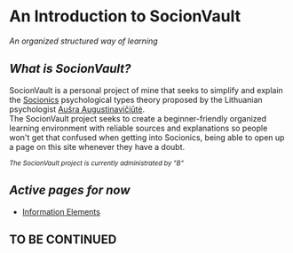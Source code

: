 # An Introduction to SocionVault
_An organized structured way of learning_  
  
## _What is SocionVault?_
SocionVault is a personal project of mine that seeks to simplify and explain the [Socionics](https://en.wikipedia.org/wiki/Socionics) psychological types theory proposed by the Lithuanian psychologist [Aušra Augustinavičiūtė](https://en.wikipedia.org/wiki/Au%C5%A1ra_Augustinavi%C4%8Di%C5%ABt%C4%97).  
The SocionVault project seeks to create a beginner-friendly organized learning environment with reliable sources and explanations so people won't get that confused when getting into Socionics, being able to open up a page on this site whenever they have a doubt.  

<sub>_The SocionVault project is currently administrated by "B"_<sub>

## _Active pages for now_  
* [Information Elements](https://neurotic01.github.io/socionVault/elements)
  
## **TO BE CONTINUED**
